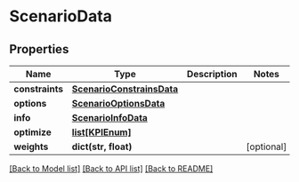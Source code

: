 # ScenarioData

## Properties
Name | Type | Description | Notes
------------ | ------------- | ------------- | -------------
**constraints** | [**ScenarioConstrainsData**](ScenarioConstrainsData.md) |  | 
**options** | [**ScenarioOptionsData**](ScenarioOptionsData.md) |  | 
**info** | [**ScenarioInfoData**](ScenarioInfoData.md) |  | 
**optimize** | [**list[KPIEnum]**](KPIEnum.md) |  | 
**weights** | **dict(str, float)** |  | [optional] 

[[Back to Model list]](../README.md#documentation-for-models) [[Back to API list]](../README.md#documentation-for-api-endpoints) [[Back to README]](../README.md)

